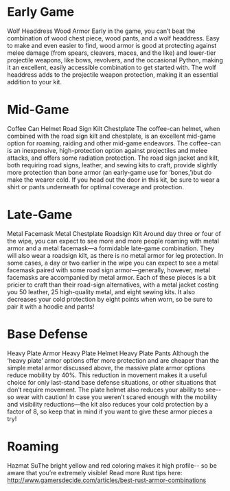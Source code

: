 # Early Game

Wolf Headdress
Wood Armor
Early in the game, you can’t beat the combination of wood chest piece, wood pants, and a wolf headdress. Easy to make and even easier to find, wood armor is good at protecting against melee damage (from spears, cleavers, maces, and the like) and lower-tier projectile weapons, like bows, revolvers, and the occasional Python, making it an excellent, easily accessible combination to get started with. The wolf headdress adds to the projectile weapon protection, making it an essential addition to your kit.
# Mid-Game

Coffee Can Helmet
Road Sign Kilt
Chestplate
The coffee-can helmet, when combined with the road sign kilt and chestplate, is an excellent mid-game option for roaming, raiding and other mid-game endeavors. The coffee-can is an inexpensive, high-protection option against projectiles and melee attacks, and offers some radiation protection. The road sign jacket and kilt, both requiring road signs, leather, and sewing kits to craft, provide slightly more protection than bone armor (an early-game use for ‘bones,’)but do make the wearer cold. If you head out the door in this kit, be sure to wear a shirt or pants underneath for optimal coverage and protection.
# Late-Game

Metal Facemask
Metal Chestplate
Roadsign Kilt
Around day three or four of the wipe, you can expect to see more and more people roaming with metal armor and a metal facemask—a formidable late-game combination. They will also wear a roadsign kilt, as there is no metal armor for leg protection. In some cases, a day or two earlier in the wipe you can expect to see a metal facemask paired with some road sign armor—generally, however, metal facemasks are accompanied by metal armor. Each of these pieces is a bit pricier to craft than their road-sign alternatives, with a metal jacket costing you 50 leather, 25 high-quality metal, and eight sewing kits. It also decreases your cold protection by eight points when worn, so be sure to pair it with a hoodie and pants!
# Base Defense

Heavy Plate Armor
Heavy Plate Helmet 
Heavy Plate Pants
Although the ‘heavy plate’ armor options offer more protection and are cheaper than the simple metal armor discussed above, the massive plate armor options reduce mobility by 40%. This reduction in movement makes it a useful choice for only last-stand base defense situations, or other situations that don’t require movement. The plate helmet also reduces your ability to see-- so wear with caution! In case you weren’t scared enough with the mobility and visibility reductions—the kit also reduces your cold protection by a factor of 8, so keep that in mind if you want to give these armor pieces a try!
# Roaming

Hazmat SuThe bright yellow and red coloring makes it high profile-- so be aware that you’re extremely visible!
Read more Rust tips here: http://www.gamersdecide.com/articles/best-rust-armor-combinations
